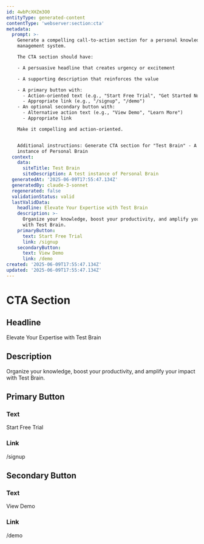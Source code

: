 ```yaml
---
id: 4wbPcXHZm3O0
entityType: generated-content
contentType: 'webserver:section:cta'
metadata:
  prompt: >-
    Generate a compelling call-to-action section for a personal knowledge
    management system.

    The CTA section should have:

    - A persuasive headline that creates urgency or excitement

    - A supporting description that reinforces the value

    - A primary button with:
      - Action-oriented text (e.g., "Start Free Trial", "Get Started Now")
      - Appropriate link (e.g., "/signup", "/demo")
    - An optional secondary button with:
      - Alternative action text (e.g., "View Demo", "Learn More")
      - Appropriate link

    Make it compelling and action-oriented.


    Additional instructions: Generate CTA section for "Test Brain" - A test
    instance of Personal Brain
  context:
    data:
      siteTitle: Test Brain
      siteDescription: A test instance of Personal Brain
  generatedAt: '2025-06-09T17:55:47.134Z'
  generatedBy: claude-3-sonnet
  regenerated: false
  validationStatus: valid
  lastValidData:
    headline: Elevate Your Expertise with Test Brain
    description: >-
      Organize your knowledge, boost your productivity, and amplify your impact
      with Test Brain.
    primaryButton:
      text: Start Free Trial
      link: /signup
    secondaryButton:
      text: View Demo
      link: /demo
created: '2025-06-09T17:55:47.134Z'
updated: '2025-06-09T17:55:47.134Z'
---
```

# CTA Section

## Headline
Elevate Your Expertise with Test Brain

## Description
Organize your knowledge, boost your productivity, and amplify your impact with Test Brain.

## Primary Button
### Text
Start Free Trial

### Link
/signup

## Secondary Button
### Text
View Demo

### Link
/demo
